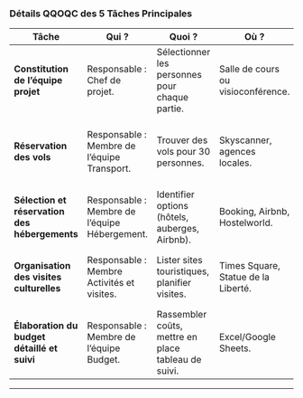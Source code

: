 ### Détails QQOQC des 5 Tâches Principales

| **Tâche**                                     | **Qui ?**                                     | **Quoi ?**                                          | **Où ?**                            | **Quand ?**                                                | **Comment ?**                                     |
| --------------------------------------------- | --------------------------------------------- | --------------------------------------------------- | ----------------------------------- | ---------------------------------------------------------- | ------------------------------------------------- |
| **Constitution de l’équipe projet**           | Responsable : Chef de projet.                 | Sélectionner les personnes pour chaque partie.      | Salle de cours ou visioconférence.  | Cette semaine (janvier 2025) à fin de la 1ère semaine      | Sondage, entretiens courts, groupe WhatsApp.      |
| **Réservation des vols**                      | Responsable : Membre de l’équipe Transport.   | Trouver des vols pour 30 personnes.                 | Skyscanner, agences locales.        | Recherche : janvier-février 2025. Réservation : mars 2025. | Comparer offres, vérifier conditions, négocier.   |
| **Sélection et réservation des hébergements** | Responsable : Membre de l’équipe Hébergement. | Identifier options (hôtels, auberges, Airbnb).      | Booking, Airbnb, Hostelworld.       | Recherche : février 2025. Réservation : mars 2025.         | Créer tableau comparatif, vérifier disponibilité. |
| **Organisation des visites culturelles**      | Responsable : Membre Activités et visites.    | Lister sites touristiques, planifier visites.       | Times Square, Statue de la Liberté. | Recherche : avril 2025. Réservations : mai 2025.           | Sites officiels, planning, prévoir temps libre.   |
| **Élaboration du budget détaillé et suivi**   | Responsable : Membre de l’équipe Budget.      | Rassembler coûts, mettre en place tableau de suivi. | Excel/Google Sheets.                | Estimation : janvier-février 2025. Mise à jour continue.   | Créer tableau, suivre écarts, ajuster.            |

---

